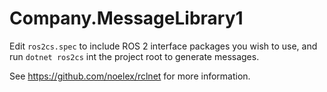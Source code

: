 # Company.MessageLibrary1

Edit `ros2cs.spec` to include ROS 2 interface packages you wish to use,
and run `dotnet ros2cs` int the project root to generate messages.

See https://github.com/noelex/rclnet for more information.
